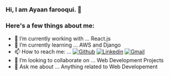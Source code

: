 ### Hi, I am Ayaan farooqui. 👋 

### Here's a few things about me:
- 🔭 I’m currently working with ... React.js
- 🌱 I’m currently learning ... AWS and Django
- 📫 How to reach me: ... [![Github](https://img.shields.io/badge/-Github-000?&logo=Github&logoColor=white)](https://github.com/thecoder-elite) [![Linkedin](https://img.shields.io/badge/-LinkedIn-blue?&logo=Linkedin&logoColor=white)](https://www.linkedin.com/in/ayaanfarooqui/) [![Gmail](https://img.shields.io/badge/-Gmail-c14438?&logo=Gmail&logoColor=white)](mailto:ayaan85321@gmail.com)
- 👯 I’m looking to collaborate on ... Web Development Projects
- 💬 Ask me about ... Anything related to Web Developement
